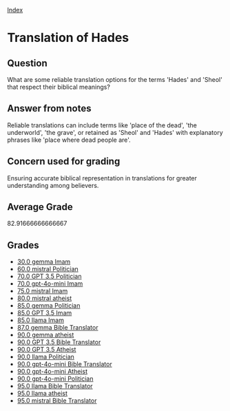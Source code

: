 
[Index](../../index.md)
# Translation of Hades
## Question
What are some reliable translation options for the terms 'Hades' and 'Sheol' that respect their biblical meanings?

## Answer from notes
Reliable translations can include terms like 'place of the dead', 'the underworld', 'the grave', or retained as 'Sheol' and 'Hades' with explanatory phrases like 'place where dead people are'.

## Concern used for grading
Ensuring accurate biblical representation in translations for greater understanding among believers.

## Average Grade
82.91666666666667

## Grades
 * [30.0 gemma Imam](../answers/gemma_Imam/Translation_of_Hades.md)
 * [60.0 mistral Politician](../answers/mistral_Politician/Translation_of_Hades.md)
 * [70.0 GPT 3.5 Politician](../answers/GPT_3.5_Politician/Translation_of_Hades.md)
 * [70.0 gpt-4o-mini Imam](../answers/gpt-4o-mini_Imam/Translation_of_Hades.md)
 * [75.0 mistral Imam](../answers/mistral_Imam/Translation_of_Hades.md)
 * [80.0 mistral atheist](../answers/mistral_atheist/Translation_of_Hades.md)
 * [85.0 gemma Politician](../answers/gemma_Politician/Translation_of_Hades.md)
 * [85.0 GPT 3.5 Imam](../answers/GPT_3.5_Imam/Translation_of_Hades.md)
 * [85.0 llama Imam](../answers/llama_Imam/Translation_of_Hades.md)
 * [87.0 gemma Bible Translator](../answers/gemma_Bible_Translator/Translation_of_Hades.md)
 * [90.0 gemma atheist](../answers/gemma_atheist/Translation_of_Hades.md)
 * [90.0 GPT 3.5 Bible Translator](../answers/GPT_3.5_Bible_Translator/Translation_of_Hades.md)
 * [90.0 GPT 3.5 Atheist](../answers/GPT_3.5_Atheist/Translation_of_Hades.md)
 * [90.0 llama Politician](../answers/llama_Politician/Translation_of_Hades.md)
 * [90.0 gpt-4o-mini Bible Translator](../answers/gpt-4o-mini_Bible_Translator/Translation_of_Hades.md)
 * [90.0 gpt-4o-mini Atheist](../answers/gpt-4o-mini_Atheist/Translation_of_Hades.md)
 * [90.0 gpt-4o-mini Politician](../answers/gpt-4o-mini_Politician/Translation_of_Hades.md)
 * [95.0 llama Bible Translator](../answers/llama_Bible_Translator/Translation_of_Hades.md)
 * [95.0 llama atheist](../answers/llama_atheist/Translation_of_Hades.md)
 * [95.0 mistral Bible Translator](../answers/mistral_Bible_Translator/Translation_of_Hades.md)
